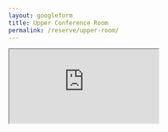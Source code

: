 ```yaml
---
layout: googleform
title: Upper Conference Room
permalink: /reserve/upper-room/
---
```


<iframe src="https://docs.google.com/forms/d/e/1FAIpQLSfYgEphg6zmTdMz1sbojidsfKglgrm2ltTrf2g2S71hInQYcA/viewform?embedded=true" >Loading…</iframe>